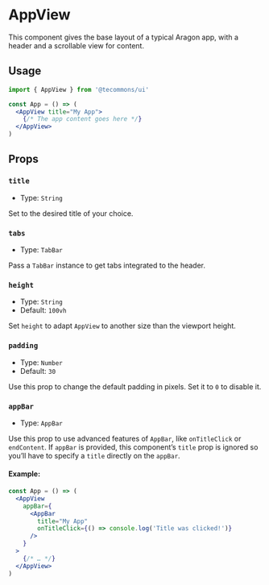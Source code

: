 # AppView

This component gives the base layout of a typical Aragon app, with a header and a scrollable view for content.

## Usage

```jsx
import { AppView } from '@tecommons/ui'

const App = () => (
  <AppView title="My App">
    {/* The app content goes here */}
  </AppView>
)
```

## Props

### `title`

- Type: `String`

Set to the desired title of your choice.

### `tabs`

- Type: `TabBar`

Pass a `TabBar` instance to get tabs integrated to the header.

### `height`

- Type: `String`
- Default: `100vh`

Set `height` to adapt `AppView` to another size than the viewport height.

### `padding`

- Type: `Number`
- Default: `30`

Use this prop to change the default padding in pixels. Set it to `0` to disable it.

### `appBar`

- Type: `AppBar`

Use this prop to use advanced features of `AppBar`, like `onTitleClick` or `endContent`. If `appBar` is provided, this component’s `title` prop is ignored so you’ll have to specify a `title` directly on the `appBar`.

#### Example:

```jsx
const App = () => (
  <AppView
    appBar={
      <AppBar
        title="My App"
        onTitleClick={() => console.log('Title was clicked!')}
      />
    }
  >
    {/* … */}
  </AppView>
)
```
